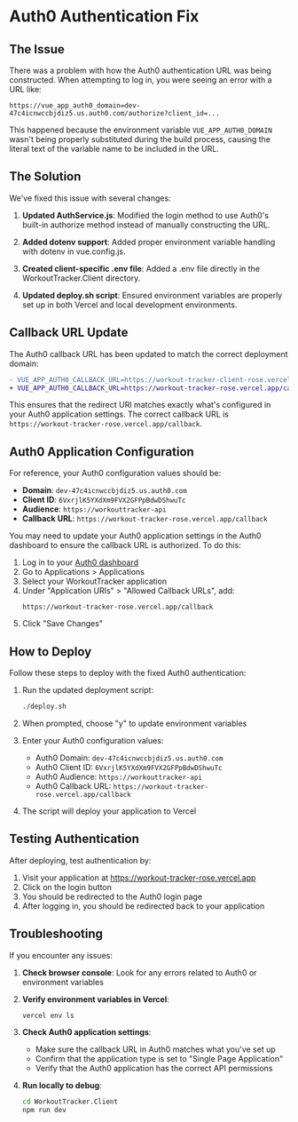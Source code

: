 # Auth0 Authentication Fix

## The Issue

There was a problem with how the Auth0 authentication URL was being constructed. When attempting to log in, you were seeing an error with a URL like:

```
https://vue_app_auth0_domain=dev-47c4icnwccbjdiz5.us.auth0.com/authorize?client_id=...
```

This happened because the environment variable `VUE_APP_AUTH0_DOMAIN` wasn't being properly substituted during the build process, causing the literal text of the variable name to be included in the URL.

## The Solution

We've fixed this issue with several changes:

1. **Updated AuthService.js**: Modified the login method to use Auth0's built-in authorize method instead of manually constructing the URL.

2. **Added dotenv support**: Added proper environment variable handling with dotenv in vue.config.js.

3. **Created client-specific .env file**: Added a .env file directly in the WorkoutTracker.Client directory.

4. **Updated deploy.sh script**: Ensured environment variables are properly set up in both Vercel and local development environments.

## Callback URL Update

The Auth0 callback URL has been updated to match the correct deployment domain:

```diff
- VUE_APP_AUTH0_CALLBACK_URL=https://workout-tracker-client-rose.vercel.app/callback
+ VUE_APP_AUTH0_CALLBACK_URL=https://workout-tracker-rose.vercel.app/callback
```

This ensures that the redirect URI matches exactly what's configured in your Auth0 application settings. The correct callback URL is `https://workout-tracker-rose.vercel.app/callback`.

## Auth0 Application Configuration

For reference, your Auth0 configuration values should be:

- **Domain**: `dev-47c4icnwccbjdiz5.us.auth0.com`
- **Client ID**: `6VxrjlK5YXdXm9FVX2GFPpBdwDShwuTc`
- **Audience**: `https://workouttracker-api`
- **Callback URL**: `https://workout-tracker-rose.vercel.app/callback`

You may need to update your Auth0 application settings in the Auth0 dashboard to ensure the callback URL is authorized. To do this:

1. Log in to your [Auth0 dashboard](https://manage.auth0.com/)
2. Go to Applications > Applications
3. Select your WorkoutTracker application
4. Under "Application URIs" > "Allowed Callback URLs", add:
   ```
   https://workout-tracker-rose.vercel.app/callback
   ```
5. Click "Save Changes"

## How to Deploy

Follow these steps to deploy with the fixed Auth0 authentication:

1. Run the updated deployment script:
   ```bash
   ./deploy.sh
   ```

2. When prompted, choose "y" to update environment variables

3. Enter your Auth0 configuration values:
   - Auth0 Domain: `dev-47c4icnwccbjdiz5.us.auth0.com`
   - Auth0 Client ID: `6VxrjlK5YXdXm9FVX2GFPpBdwDShwuTc`
   - Auth0 Audience: `https://workouttracker-api`
   - Auth0 Callback URL: `https://workout-tracker-rose.vercel.app/callback`

4. The script will deploy your application to Vercel

## Testing Authentication

After deploying, test authentication by:

1. Visit your application at https://workout-tracker-rose.vercel.app
2. Click on the login button
3. You should be redirected to the Auth0 login page
4. After logging in, you should be redirected back to your application 

## Troubleshooting

If you encounter any issues:

1. **Check browser console**: Look for any errors related to Auth0 or environment variables

2. **Verify environment variables in Vercel**: 
   ```bash
   vercel env ls
   ```

3. **Check Auth0 application settings**:
   - Make sure the callback URL in Auth0 matches what you've set up
   - Confirm that the application type is set to "Single Page Application"
   - Verify that the Auth0 application has the correct API permissions

4. **Run locally to debug**:
   ```bash
   cd WorkoutTracker.Client
   npm run dev
   ``` 